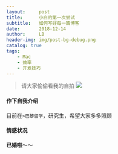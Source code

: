 ```yaml
---
layout:     post
title:      小白的第一次尝试
subtitle:   如何写好每一篇博客
date:       2018-12-14
author:     LB
header-img: img/post-bg-debug.png
catalog: true
tags:
    - Mac
    - 效率
    - 开发技巧
---
```

> 请大家偷偷看我的自拍
![](https://ws2.sinaimg.cn/large/006tNbRwgy1fy72dkjrdjj30u0140hdv.jpg)

#### 作下自我介绍
  目前在`>巴黎留学`，研究生，希望大家多多照顾

#### 情感状况
  **已婚啦**～～
